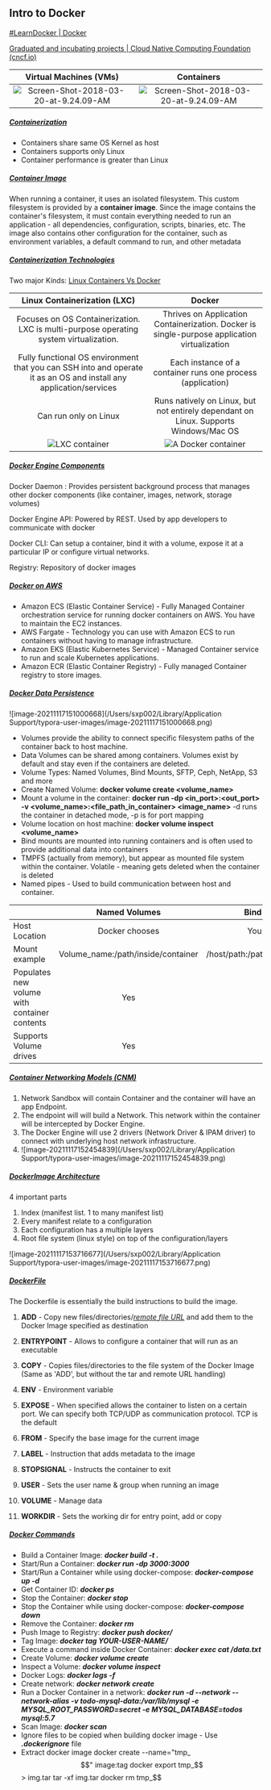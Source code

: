## Intro to Docker

[#LearnDocker | Docker](https://www.docker.com/101-tutorial)

[Graduated and incubating projects | Cloud Native Computing Foundation (cncf.io)](https://www.cncf.io/projects/)

|                    Virtual Machines (VMs)                    |                          Containers                          |
| :----------------------------------------------------------: | :----------------------------------------------------------: |
| ![Screen-Shot-2018-03-20-at-9.24.09-AM](https://www.netapp.com/media/Screen-Shot-2018-03-20-at-9.24.09-AM_tcm19-56643.png?v=85344) | ![Screen-Shot-2018-03-20-at-9.24.09-AM](https://www.netapp.com/media/Screen-Shot-2018-03-20-at-9.24.09-AM_tcm19-56643.png?v=85344) |



##### <u>Containerization</u>

- Containers share same OS Kernel as host
- Containers supports only Linux
- Container performance is greater than Linux



##### <u>Container Image</u>

When running a container, it uses an isolated filesystem. This custom filesystem is provided by a **container image**. Since the image contains the container's filesystem, it must contain everything needed to run an application - all dependencies, configuration, scripts, binaries, etc. The image also contains other configuration for the container, such as environment variables, a default command to run, and other metadata



##### <u>Containerization Technologies</u>

Two major Kinds: [Linux Containers Vs Docker](https://www.section.io/engineering-education/lxc-vs-docker-what-is-the-difference-and-why-docker-is-better/)

|                 Linux Containerization (LXC)                 |                            Docker                            |
| :----------------------------------------------------------: | :----------------------------------------------------------: |
| Focuses on OS Containerization. LXC is multi-purpose operating system virtualization. | Thrives on Application Containerization. Docker is single-purpose application virtualization |
| Fully functional OS environment that you can SSH into and operate it as an OS and install any application/services | Each instance of a container runs one process (application)  |
|                    Can run only on Linux                     | Runs natively on Linux, but not entirely dependant on Linux. Supports Windows/Mac OS |
| ![LXC container](https://www.section.io/engineering-education/lxc-vs-docker-what-is-the-difference-and-why-docker-is-better/lxc-container.png) | ![A Docker container](https://www.section.io/engineering-education/lxc-vs-docker-what-is-the-difference-and-why-docker-is-better/a-docker-container.png) |



##### <u>Docker Engine Components</u>

Docker Daemon :  Provides persistent background process that manages other docker components (like container, images, network, storage volumes)

Docker Engine API: Powered by REST. Used by app developers to communicate with docker

Docker CLI: Can setup a container, bind it with a volume, expose it at a particular IP or configure virtual networks.

Registry: Repository of docker images



##### <u>Docker on AWS</u>

- Amazon ECS (Elastic Container Service) - Fully Managed Container orchestration service for running docker containers on AWS. You have to maintain the EC2 instances.
- AWS Fargate - Technology you can use with Amazon ECS to run containers without having to manage infrastructure.
- Amazon EKS (Elastic Kubernetes Service) - Managed Container service to run and scale Kubernetes applications.
- Amazon ECR (Elastic Container Registry) - Fully managed Container registry to store images.



##### <u>Docker Data Persistence</u>

![image-20211117151000668](/Users/sxp002/Library/Application Support/typora-user-images/image-20211117151000668.png)

- Volumes provide the ability to connect specific filesystem paths of the container back to host machine.
- Data Volumes can be shared among containers. Volumes exist by default and stay even if the containers are deleted.
- Volume Types: Named Volumes, Bind Mounts, SFTP, Ceph, NetApp, S3 and more
- Create Named Volume: **docker volume create <volume_name>**
- Mount a volume in the container: **docker run -dp <in_port>:<out_port> -v <volume_name>:<file_path_in_container> <image_name>** -d runs the container in detached mode, -p is for port mapping
- Volume location on host machine: **docker volume inspect <volume_name>**
- Bind mounts are mounted into running containers and is often used to provide additional data into containers
- TMPFS (actually from memory), but appear as mounted file system within the container. Volatile - meaning gets deleted when the container is deleted
- Named pipes - Used to build communication between host and container.

|                                              |           Named Volumes            |            Bind Mounts            |
| -------------------------------------------- | :--------------------------------: | :-------------------------------: |
| Host Location                                |           Docker chooses           |            You control            |
| Mount example                                | Volume_name:/path/inside/container | /host/path:/path/inside/container |
| Populates new volume with container contents |                Yes                 |                No                 |
| Supports Volume drives                       |                Yes                 |                No                 |



##### <u>Container Networking Models (CNM)</u>

1. Network Sandbox will contain Container and the container will have an app Endpoint.
2. The endpoint will will build a Network. This network within the container will be intercepted by Docker Engine.
3. The Docker Engine will use 2 drivers (Network Driver & IPAM driver) to connect with underlying host network infrastructure.
4. ![image-20211117152454839](/Users/sxp002/Library/Application Support/typora-user-images/image-20211117152454839.png)



##### <u>DockerImage Architecture</u>

4 important parts

1. Index (manifest list. 1 to many manifest list)
2. Every manifest relate to a configuration
3. Each configuration has a multiple layers
4. Root file system (linux style) on top of the configuration/layers

![image-20211117153716677](/Users/sxp002/Library/Application Support/typora-user-images/image-20211117153716677.png)



##### <u>DockerFile</u>

The Dockerfile is essentially the build instructions to build the image.

1. **ADD** - Copy new files/directories/*<u>remote file URL</u>* and add them to the Docker Image specified as destination

2. **ENTRYPOINT** - Allows to configure a container that will run as an executable

3. **COPY** - Copies files/directories to the file system of the Docker Image (Same as 'ADD', but without the tar and remote URL handling)

4. **ENV** - Environment variable

5. **EXPOSE** - When specified allows the container to listen on a certain port. We can specify both TCP/UDP as communication protocol. TCP is the default

6. **FROM** - Specify the base image for the current image

7. **LABEL** - Instruction that adds metadata to the image

8. **STOPSIGNAL** - Instructs the container to exit

9. **USER** - Sets the user name & group when running an image

10. **VOLUME** - Manage data

11. **WORKDIR** - Sets the working dir for entry point, add or copy

    

##### <u>Docker Commands</u>

- Build a Container Image: ***docker build -t <image-name> .***
- Start/Run a Container: ***docker run -dp 3000:3000 <image-name>***
- Start/Run a Container while using docker-compose: ***docker-compose up -d***
- Get Container ID: ***docker ps***
- Stop the Container: ***docker stop <the-container-id>***
- Stop the Container while using docker-compose: ***docker-compose down***
- Remove the Container: ***docker rm <the-container-id>***
- Push Image to Registry: ***docker push docker/<image-name>***
- Tag Image: ***docker tag <tag-name> YOUR-USER-NAME/<image-name>***
- Execute a command inside Docker Container: ***docker exec <container-id> cat /data.txt***
- Create Volume: ***docker volume create <volume-name>***
- Inspect a Volume: ***docker volume inspect <volume-name>***
- Docker Logs: ***docker logs -f <container-id>***
- Create network: ***docker network create <network-name>***
- Run a Docker Container in a network: ***docker run -d --network <network-name> --network-alias <network-alias>  -v todo-mysql-data:/var/lib/mysql -e MYSQL_ROOT_PASSWORD=secret -e MYSQL_DATABASE=todos mysql:5.7***
- Scan Image: ***docker scan <image-name>***
- Ignore files to be copied when building docker image - Use ***.dockerignore*** file
- Extract docker image 
    docker create --name="tmp_$$" image:tag
    docker export tmp_$$ > img.tar
    tar -xf img.tar
    docker rm tmp_$$
    
